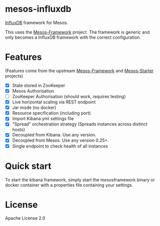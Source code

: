 # mesos-influxdb

[InfluxDB](https://github.com/influxdata/influxdb) framework for Mesos.

This uses the [Mesos-Framework](https://github.com/ContainerSolutions/mesosframework) project. The framework is generic and only becomes a InfluxDB framework with the correct configuration.

# Features
(Features come from the upstream [Mesos-Framework](https://github.com/ContainerSolutions/mesosframework) and [Mesos-Starter](https://github.com/ContainerSolutions/mesos-starter) projects)

- [x] State stored in ZooKeeper
- [x] Mesos Authorisation
- [ ] ZooKeeper Authorisation (should work, requires testing)
- [x] Live horizontal scaling via REST endpoint
- [x] Jar mode (no docker)
- [x] Resource specification (including port)
- [x] Import Kibana.yml settings file
- [x] "Spread" orchestration strategy (Spreads instances across distinct hosts)
- [x] Decoupled from Kibana. Use any version.
- [x] Decoupled from Mesos. Use any version 0.25+.
- [x] Single endpoint to check health of all instances

# Quick start
To start the kibana framework, simply start the mesosframework binary or docker container with a properties file containing your settings.

# License
Apache License 2.0
